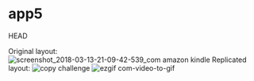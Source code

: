 # app5
 HEAD


Original layout:
![screenshot_2018-03-13-21-09-42-539_com amazon kindle](https://user-images.githubusercontent.com/36688218/37554856-b19ec202-2a04-11e8-8c54-f2f6d6835b96.png)
Replicated layout:
![copy challenge](https://user-images.githubusercontent.com/36688218/37578039-171f8d8e-2b5c-11e8-8328-4c0e4c961232.png)
![ezgif com-video-to-gif](https://user-images.githubusercontent.com/36688218/37656879-54d2b746-2c6f-11e8-88cf-cadd8f5818a8.gif)




